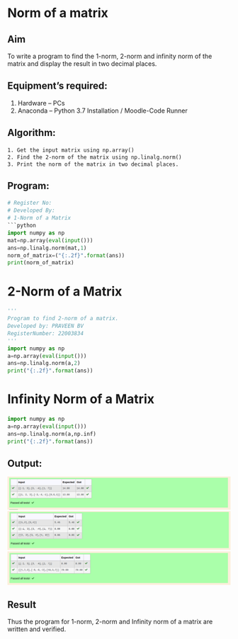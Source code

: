 # Norm of a matrix
## Aim
To write a program to find the 1-norm, 2-norm and infinity norm of the matrix and display the result in two decimal places.
## Equipment’s required:
1.	Hardware – PCs
2.	Anaconda – Python 3.7 Installation / Moodle-Code Runner
## Algorithm:
	1. Get the input matrix using np.array()   
    2. Find the 2-norm of the matrix using np.linalg.norm()
	3. Print the norm of the matrix in two decimal places.
	
## Program:
```Python
# Register No:
# Developed By:
# 1-Norm of a Matrix
```python
import numpy as np 
mat=np.array(eval(input()))
ans=np.linalg.norm(mat,1)
norm_of_matrix=("{:.2f}".format(ans))
print(norm_of_matrix)
```



# 2-Norm of a Matrix
```python
'''
Program to find 2-norm of a matrix.
Developed by: PRAVEEN BV
RegisterNumber: 22003834
'''
import numpy as np
a=np.array(eval(input()))
ans=np.linalg.norm(a,2)
print("{:.2f}".format(ans))
```




# Infinity Norm of a Matrix
```python
import numpy as np
a=np.array(eval(input()))
ans=np.linalg.norm(a,np.inf)
print("{:.2f}".format(ans))
```


## Output:
![1](1.png)
![2](2.png)
![3](3.png)


## Result
Thus the program for 1-norm, 2-norm and Infinity norm of a matrix are written and verified.
